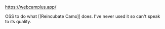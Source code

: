 https://webcamplus.app/

OSS to do what [[Reincubate Camo]] does. I've never used it so can't speak to its quality.